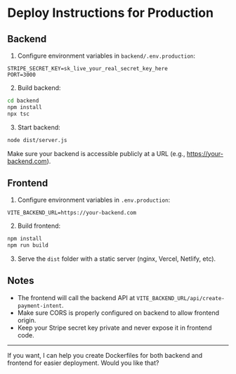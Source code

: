 # Deploy Instructions for Production

## Backend

1. Configure environment variables in `backend/.env.production`:

```
STRIPE_SECRET_KEY=sk_live_your_real_secret_key_here
PORT=3000
```

2. Build backend:

```bash
cd backend
npm install
npx tsc
```

3. Start backend:

```bash
node dist/server.js
```

Make sure your backend is accessible publicly at a URL (e.g., https://your-backend.com).

## Frontend

1. Configure environment variables in `.env.production`:

```
VITE_BACKEND_URL=https://your-backend.com
```

2. Build frontend:

```bash
npm install
npm run build
```

3. Serve the `dist` folder with a static server (nginx, Vercel, Netlify, etc).

## Notes

- The frontend will call the backend API at `VITE_BACKEND_URL/api/create-payment-intent`.
- Make sure CORS is properly configured on backend to allow frontend origin.
- Keep your Stripe secret key private and never expose it in frontend code.

---

If you want, I can help you create Dockerfiles for both backend and frontend for easier deployment. Would you like that?